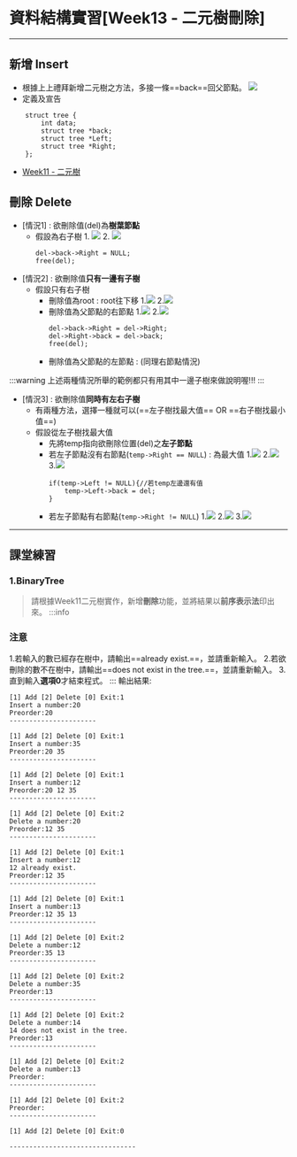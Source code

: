# 資料結構實習[Week13 - 二元樹刪除]
---
## 新增 Insert
- 根據上上禮拜新增二元樹之方法，多接一條==back==回父節點。
![](https://i.imgur.com/4VHTUos.jpg)
- 定義及宣告
```c=
    struct tree {
        int data;     
        struct tree *back;
        struct tree *Left;  
        struct tree *Right; 
    };
```
- [Week11 - 二元樹](https://hackmd.io/kphU6xlCROG0aRac3awalQ?view)

## 刪除 Delete
- [情況1] : 欲刪除值(del)為**樹葉節點**
    - 假設為右子樹
        1.
        ![](https://i.imgur.com/oLma71P.jpg)
        2.
        ![](https://i.imgur.com/0D2qxCA.jpg)
        ```
        del->back->Right = NULL;
        free(del);
        ```
- [情況2] : 欲刪除值**只有一邊有子樹**
    - 假設只有右子樹
        - 刪除值為root : root往下移
            1.![](https://i.imgur.com/AMD6b4H.jpg)
            2.![](https://i.imgur.com/A95IpEq.jpg)
        - 刪除值為父節點的右節點
            1.![](https://i.imgur.com/KVGs7OK.jpg)
            2.![](https://i.imgur.com/vrA1wU6.jpg)
            ```
            del->back->Right = del->Right;
            del->Right->back = del->back;
            free(del);
            ```
        - 刪除值為父節點的左節點 : (同理右節點情況)

:::warning
上述兩種情況所舉的範例都只有用其中一邊子樹來做說明喔!!!
:::
- [情況3] : 欲刪除值**同時有左右子樹**
    - 有兩種方法，選擇一種就可以(==左子樹找最大值== OR ==右子樹找最小值==)
    - 假設從左子樹找最大值
        - 先將temp指向欲刪除位置(del)之**左子節點**
        - 若左子節點沒有右節點(```temp->Right == NULL```) : 為最大值
        1.![](https://i.imgur.com/3nidkth.jpg)
        2.![](https://i.imgur.com/WOluIJh.jpg)
        3.![](https://i.imgur.com/vpVBfdu.jpg)
            ```c=
            if(temp->Left != NULL){//若temp左邊還有值
			    temp->Left->back = del;
		    }
            ```
        - 若左子節點有右節點(```temp->Right != NULL```)
        1.![](https://i.imgur.com/8vsE7aF.jpg)
        2.![](https://i.imgur.com/jDdtcnY.jpg)
        3.![](https://i.imgur.com/pSsFySP.jpg)

---

## 課堂練習
### 1.BinaryTree
> 請根據Week11二元樹實作，新增**刪除**功能，並將結果以**前序表示法**印出來。
:::info
### 注意
1.若輸入的數已經存在樹中，請輸出==already exist.==，並請重新輸入。
2.若欲刪除的數不在樹中，請輸出==does not exist in the tree.==，並請重新輸入。
3.直到輸入**選項0**才結束程式。
:::
輸出結果:
```
[1] Add [2] Delete [0] Exit:1
Insert a number:20
Preorder:20
----------------------

[1] Add [2] Delete [0] Exit:1
Insert a number:35
Preorder:20 35
----------------------

[1] Add [2] Delete [0] Exit:1
Insert a number:12
Preorder:20 12 35
----------------------

[1] Add [2] Delete [0] Exit:2
Delete a number:20
Preorder:12 35
----------------------

[1] Add [2] Delete [0] Exit:1
Insert a number:12
12 already exist.
Preorder:12 35
----------------------

[1] Add [2] Delete [0] Exit:1
Insert a number:13
Preorder:12 35 13
----------------------

[1] Add [2] Delete [0] Exit:2
Delete a number:12
Preorder:35 13
----------------------

[1] Add [2] Delete [0] Exit:2
Delete a number:35
Preorder:13
----------------------

[1] Add [2] Delete [0] Exit:2
Delete a number:14
14 does not exist in the tree.
Preorder:13
----------------------

[1] Add [2] Delete [0] Exit:2
Delete a number:13
Preorder:
----------------------

[1] Add [2] Delete [0] Exit:2
Preorder:
----------------------

[1] Add [2] Delete [0] Exit:0

--------------------------------
```

